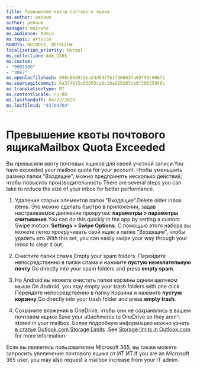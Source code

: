 ```yaml
---
title: Превышение квоты почтового ящика
ms.author: pebaum
author: pebaum
manager: mnirkhe
ms.audience: Admin
ms.topic: article
ROBOTS: NOINDEX, NOFOLLOW
localization_priority: Normal
ms.collection: Adm_O365
ms.custom:
- "9001106"
- "3067"
ms.openlocfilehash: 898c80d915ba24d9977b1f96063fa09f99c006fc
ms.sourcegitcommit: 6a3748f5c05693ca0c19a829287cb8f30635940c
ms.translationtype: MT
ms.contentlocale: ru-RU
ms.lasthandoff: 04/22/2020
ms.locfileid: "43784704"
---
```

# <a name="mailbox-quota-exceeded"></a><span data-ttu-id="fa833-102">Превышение квоты почтового ящика</span><span class="sxs-lookup"><span data-stu-id="fa833-102">Mailbox Quota Exceeded</span></span>

<span data-ttu-id="fa833-103">Вы превысили квоту почтовых ящиков для своей учетной записи.</span><span class="sxs-lookup"><span data-stu-id="fa833-103">You have exceeded your mailbox quota for your account.</span></span> <span data-ttu-id="fa833-104">Чтобы уменьшить размер папки "Входящие", можно предпринять несколько действий, чтобы повысить производительность.</span><span class="sxs-lookup"><span data-stu-id="fa833-104">There are several steps you can take to reduce the size of your inbox for better performance.</span></span>

1. <span data-ttu-id="fa833-105">Удаление старых элементов папки "Входящие".</span><span class="sxs-lookup"><span data-stu-id="fa833-105">Delete older inbox items.</span></span> <span data-ttu-id="fa833-106">Это можно сделать быстро в приложении, задав настраиваемое движение прокрутки: **параметры > параметры считывания**.</span><span class="sxs-lookup"><span data-stu-id="fa833-106">You can do this quickly in the app by setting a custom Swipe motion: **Settings > Swipe Options**.</span></span> <span data-ttu-id="fa833-107">С помощью этого набора вы можете легко прокручивать свой ящик в папке "Входящие", чтобы удалить его.</span><span class="sxs-lookup"><span data-stu-id="fa833-107">With this set, you can easily swipe your way through your inbox to clear it out.</span></span>

2. <span data-ttu-id="fa833-108">Очистите папки спама.</span><span class="sxs-lookup"><span data-stu-id="fa833-108">Empty your spam folders.</span></span> <span data-ttu-id="fa833-109">Перейдите непосредственно в папки спама и нажмите **пустую нежелательную почту**.</span><span class="sxs-lookup"><span data-stu-id="fa833-109">Go directly into your spam folders and press **empty spam**.</span></span>

3. <span data-ttu-id="fa833-110">На Android вы можете очистить папки корзины одним щелчком мыши.</span><span class="sxs-lookup"><span data-stu-id="fa833-110">On Android, you may empty your trash folders with one click.</span></span> <span data-ttu-id="fa833-111">Перейдите непосредственно в папку Корзина и нажмите **пустую корзину**.</span><span class="sxs-lookup"><span data-stu-id="fa833-111">Go directly into your trash folder and press **empty trash**.</span></span> 

4. <span data-ttu-id="fa833-112">Сохраните вложения в OneDrive, чтобы они не сохранялись в вашем почтовом ящике.</span><span class="sxs-lookup"><span data-stu-id="fa833-112">Save your attachments to OneDrive so they aren't stored in your mailbox.</span></span> <span data-ttu-id="fa833-113">Более подробную информацию можно узнать [в статье Outlook.com Storage Limits](https://support.office.com/article/storage-limits-in-outlook-com-7ac99134-69e5-4619-ac0b-2d313bba5e9e) .</span><span class="sxs-lookup"><span data-stu-id="fa833-113">See [Storage limits in Outlook.com](https://support.office.com/article/storage-limits-in-outlook-com-7ac99134-69e5-4619-ac0b-2d313bba5e9e) for more information.</span></span> 

<span data-ttu-id="fa833-114">Если вы являетесь пользователем Microsoft 365, вы также можете запросить увеличение почтового ящика от ИТ ИТ.</span><span class="sxs-lookup"><span data-stu-id="fa833-114">If you are an Microsoft 365 user, you may also request a mailbox increase from your IT admin.</span></span>